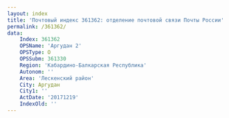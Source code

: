 ```yaml
---
layout: index
title: 'Почтовый индекс 361362: отделение почтовой связи Почты России'
permalink: /361362/
data:
    Index: 361362
    OPSName: 'Аргудан 2'
    OPSType: О
    OPSSubm: 361330
    Region: 'Кабардино-Балкарская Республика'
    Autonom: ''
    Area: 'Лескенский район'
    City: Аргудан
    City1: ''
    ActDate: '20171219'
    IndexOld: ''
---
```


